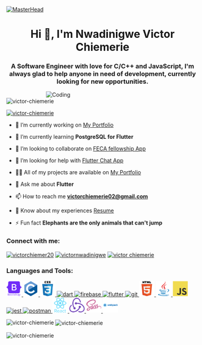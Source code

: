 [![MasterHead](https://i.pinimg.com/originals/6f/2b/1a/6f2b1a25100fbde63c611561317a6ef2.gif)](https://rishavchanda.io)

<h1 align="center">Hi 👋, I'm Nwadinigwe Victor Chiemerie</h1>
<h3 align="center">A Software Engineer with love for C/C++ and JavaScript, I'm always glad to help anyone in need of development, currently looking for new opportunities.</h3>
<img align="right" alt="Coding" width="400" src="https://cdn.dribbble.com/users/1162077/screenshots/3848914/programmer.gif​">

<p align="left"> <img src="https://komarev.com/ghpvc/?username=victor-chiemerie&label=Profile%20views&color=0e75b6&style=flat" alt="victor-chiemerie" /> </p>

<p align="left"> <a href="https://github.com/ryo-ma/github-profile-trophy"><img src="https://github-profile-trophy.vercel.app/?username=victor-chiemerie" alt="victor-chiemerie" /></a> </p>

- 🔭 I’m currently working on [My Portfolio](https://github.com/Victor-chiemerie/Bobby-Portfolio)

- 🌱 I’m currently learning **PostgreSQL for Flutter**

- 👯 I’m looking to collaborate on [FECA fellowship App](https://github.com/Victor-chiemerie/feca)

- 🤝 I’m looking for help with [Flutter Chat App](https://github.com/Victor-chiemerie/newChat)

- 👨‍💻 All of my projects are available on [My Portfolio](https://victor-chiemerie.github.io/Portfolio/)

- 💬 Ask me about **Flutter**

- 📫 How to reach me **victorchiemerie02@gmail.com**

- 📄 Know about my experiences [Resume](https://drive.google.com/file/d/18RnKJLhKgWp-8TkNJin6ho_8SzdTZz33/view?usp=sharing)

- ⚡ Fun fact **Elephants are the only animals that can't jump**

<h3 align="left">Connect with me:</h3>
<p align="left">
<a href="https://twitter.com/victorchiemer20" target="blank"><img align="center" src="https://raw.githubusercontent.com/rahuldkjain/github-profile-readme-generator/master/src/images/icons/Social/twitter.svg" alt="victorchiemer20" height="30" width="40" /></a>
<a href="https://linkedin.com/in/victornwadinigwe" target="blank"><img align="center" src="https://raw.githubusercontent.com/rahuldkjain/github-profile-readme-generator/master/src/images/icons/Social/linked-in-alt.svg" alt="victornwadinigwe" height="30" width="40" /></a>
<a href="https://fb.com/victor chiemerie" target="blank"><img align="center" src="https://raw.githubusercontent.com/rahuldkjain/github-profile-readme-generator/master/src/images/icons/Social/facebook.svg" alt="victor chiemerie" height="30" width="40" /></a>
</p>

<h3 align="left">Languages and Tools:</h3>
<p align="left"> <a href="https://getbootstrap.com" target="_blank" rel="noreferrer"> <img src="https://raw.githubusercontent.com/devicons/devicon/master/icons/bootstrap/bootstrap-plain-wordmark.svg" alt="bootstrap" width="40" height="40"/> </a> <a href="https://www.cprogramming.com/" target="_blank" rel="noreferrer"> <img src="https://raw.githubusercontent.com/devicons/devicon/master/icons/c/c-original.svg" alt="c" width="40" height="40"/> </a> <a href="https://www.w3schools.com/css/" target="_blank" rel="noreferrer"> <img src="https://raw.githubusercontent.com/devicons/devicon/master/icons/css3/css3-original-wordmark.svg" alt="css3" width="40" height="40"/> </a> <a href="https://dart.dev" target="_blank" rel="noreferrer"> <img src="https://www.vectorlogo.zone/logos/dartlang/dartlang-icon.svg" alt="dart" width="40" height="40"/> </a> <a href="https://firebase.google.com/" target="_blank" rel="noreferrer"> <img src="https://www.vectorlogo.zone/logos/firebase/firebase-icon.svg" alt="firebase" width="40" height="40"/> </a> <a href="https://flutter.dev" target="_blank" rel="noreferrer"> <img src="https://www.vectorlogo.zone/logos/flutterio/flutterio-icon.svg" alt="flutter" width="40" height="40"/> </a> <a href="https://git-scm.com/" target="_blank" rel="noreferrer"> <img src="https://www.vectorlogo.zone/logos/git-scm/git-scm-icon.svg" alt="git" width="40" height="40"/> </a> <a href="https://www.w3.org/html/" target="_blank" rel="noreferrer"> <img src="https://raw.githubusercontent.com/devicons/devicon/master/icons/html5/html5-original-wordmark.svg" alt="html5" width="40" height="40"/> </a> <a href="https://www.java.com" target="_blank" rel="noreferrer"> <img src="https://raw.githubusercontent.com/devicons/devicon/master/icons/java/java-original.svg" alt="java" width="40" height="40"/> </a> <a href="https://developer.mozilla.org/en-US/docs/Web/JavaScript" target="_blank" rel="noreferrer"> <img src="https://raw.githubusercontent.com/devicons/devicon/master/icons/javascript/javascript-original.svg" alt="javascript" width="40" height="40"/> </a> <a href="https://jestjs.io" target="_blank" rel="noreferrer"> <img src="https://www.vectorlogo.zone/logos/jestjsio/jestjsio-icon.svg" alt="jest" width="40" height="40"/> </a> <a href="https://postman.com" target="_blank" rel="noreferrer"> <img src="https://www.vectorlogo.zone/logos/getpostman/getpostman-icon.svg" alt="postman" width="40" height="40"/> </a> <a href="https://reactjs.org/" target="_blank" rel="noreferrer"> <img src="https://raw.githubusercontent.com/devicons/devicon/master/icons/react/react-original-wordmark.svg" alt="react" width="40" height="40"/> </a> <a href="https://redux.js.org" target="_blank" rel="noreferrer"> <img src="https://raw.githubusercontent.com/devicons/devicon/master/icons/redux/redux-original.svg" alt="redux" width="40" height="40"/> </a> <a href="https://sass-lang.com" target="_blank" rel="noreferrer"> <img src="https://raw.githubusercontent.com/devicons/devicon/master/icons/sass/sass-original.svg" alt="sass" width="40" height="40"/> </a> <a href="https://webpack.js.org" target="_blank" rel="noreferrer"> <img src="https://raw.githubusercontent.com/devicons/devicon/d00d0969292a6569d45b06d3f350f463a0107b0d/icons/webpack/webpack-original-wordmark.svg" alt="webpack" width="40" height="40"/> </a> </p>

<p><img align="left" src="https://github-readme-stats.vercel.app/api/top-langs?username=victor-chiemerie&show_icons=true&locale=en&layout=compact" alt="victor-chiemerie" /></p>

<p>&nbsp;<img align="center" src="https://github-readme-stats.vercel.app/api?username=victor-chiemerie&show_icons=true&locale=en" alt="victor-chiemerie" /></p>

<p><img align="center" src="https://github-readme-streak-stats.herokuapp.com/?user=victor-chiemerie&" alt="victor-chiemerie" /></p>
